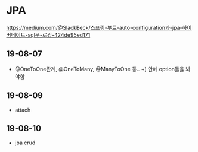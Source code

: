 # JPA
https://medium.com/@SlackBeck/스프링-부트-auto-configuration과-jpa-하이버네이트-sql문-로깅-424de95ed171
## 19-08-07
- @OneToOne관계, @OneToMany, @ManyToOne 등.. +) 안에 option들을 봐야함
## 19-08-09
- attach 
## 19-08-10
- jpa crud
